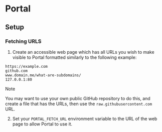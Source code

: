 # Portal

## Setup

### Fetching URLS
1. Create an accessible web page which has all URLs you wish to make visible to Portal formatted similarly to the following example:
```
https://example.com
github.com
www.domain.me/what-are-subdomains/
127.0.0.1:80
```
> [!NOTE]
> You may want to use your own public GitHub repository to do this, and create a file that has the URLs, then use the `raw.githubusercontent.com` URL.
2. Set your `PORTAL_FETCH_URL` environment variable to the URL of the web page to allow Portal to use it.
